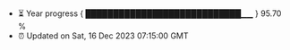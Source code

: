 - ⏳ Year progress { ████████████████████████████▁▁ } 95.70 %
- ⏰ Updated on Sat, 16 Dec 2023 07:15:00 GMT

